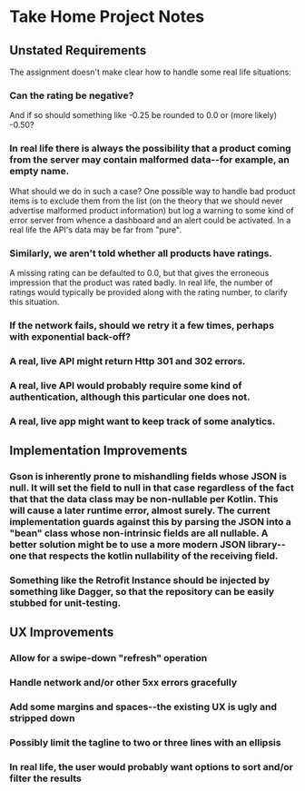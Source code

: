 # Take Home Project Notes

## Unstated Requirements
The assignment doesn't make clear how to handle some real life situations:

### Can the rating be negative?  
And if so should something like -0.25 be rounded to 0.0 or (more likely) -0.50?

### In real life there is always the possibility that a product coming from the server may contain malformed data--for example, an empty name.
What should we do in such a case?  One possible way to handle bad product items is to exclude them from the list (on the theory that we should never  advertise malformed product information) but log a warning to some kind of error server from whence  a dashboard and an alert could be activated.  In a real life the API's data may be far from "pure".

### Similarly, we aren't told whether all products have ratings.
A missing rating can be defaulted to 0.0,  but that gives the erroneous impression that the product was rated badly.  In real life, the number of  ratings would typically be provided along with the rating number, to clarify this situation.

### If the network fails, should we retry it a few times, perhaps with exponential back-off?
### A real, live API might return Http 301 and 302 errors.
### A real, live API would probably require some kind of authentication, although this particular one does not.
### A real, live app might want to keep track of some analytics.

## Implementation Improvements
### Gson is inherently prone to mishandling fields whose JSON is null.  It will set the field to null in that  case regardless of the fact that that the data class may be non-nullable per Kotlin.  This will cause a later  runtime error, almost surely.  The current implementation guards against this by parsing the  JSON into a "bean" class whose non-intrinsic fields are all nullable.  A better solution might be to  use a more modern JSON library--one that respects the kotlin nullability of the receiving field.
### Something like the Retrofit Instance should be injected by something like Dagger, so that the repository can be easily stubbed for unit-testing.

## UX Improvements
### Allow for a swipe-down "refresh" operation
### Handle network and/or other 5xx errors gracefully
### Add some margins and spaces--the existing UX is ugly and stripped down
### Possibly limit the tagline to two or three lines with an ellipsis
### In real life, the user would probably want options to sort and/or filter the results
